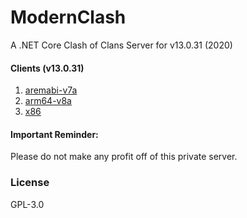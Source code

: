 # ModernClash
A .NET Core Clash of Clans Server for v13.0.31 (2020)

#### Clients (v13.0.31)
1. [aremabi-v7a](https://www.apkmirror.com/apk/supercell/clash-of-clans/clash-of-clans-13-0-31-release/clash-of-clans-13-0-31-2-android-apk-download)
2. [arm64-v8a](https://www.apkmirror.com/apk/supercell/clash-of-clans/clash-of-clans-13-0-31-release/clash-of-clans-13-0-31-3-android-apk-download)
3. [x86](https://www.apkmirror.com/apk/supercell/clash-of-clans/clash-of-clans-13-0-31-release/clash-of-clans-13-0-31-android-apk-download)

#### Important Reminder:
Please do not make any profit off of this private server.

### License
GPL-3.0
